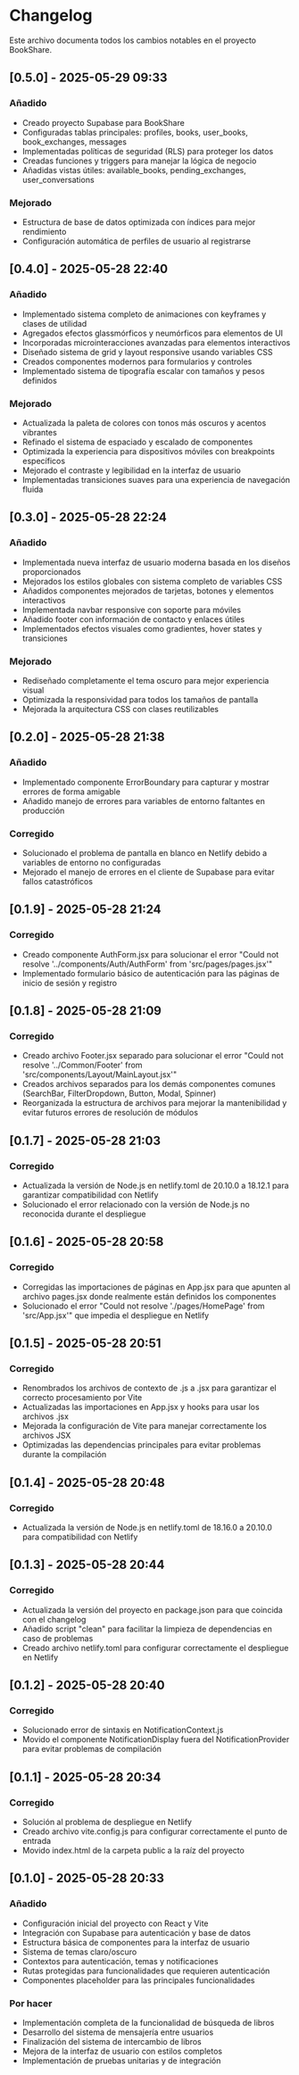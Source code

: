 # Changelog

Este archivo documenta todos los cambios notables en el proyecto BookShare.

## [0.5.0] - 2025-05-29 09:33

### Añadido
- Creado proyecto Supabase para BookShare
- Configuradas tablas principales: profiles, books, user_books, book_exchanges, messages
- Implementadas políticas de seguridad (RLS) para proteger los datos
- Creadas funciones y triggers para manejar la lógica de negocio
- Añadidas vistas útiles: available_books, pending_exchanges, user_conversations

### Mejorado
- Estructura de base de datos optimizada con índices para mejor rendimiento
- Configuración automática de perfiles de usuario al registrarse

## [0.4.0] - 2025-05-28 22:40

### Añadido
- Implementado sistema completo de animaciones con keyframes y clases de utilidad
- Agregados efectos glassmórficos y neumórficos para elementos de UI
- Incorporadas microinteracciones avanzadas para elementos interactivos
- Diseñado sistema de grid y layout responsive usando variables CSS
- Creados componentes modernos para formularios y controles
- Implementado sistema de tipografía escalar con tamaños y pesos definidos

### Mejorado
- Actualizada la paleta de colores con tonos más oscuros y acentos vibrantes
- Refinado el sistema de espaciado y escalado de componentes
- Optimizada la experiencia para dispositivos móviles con breakpoints específicos
- Mejorado el contraste y legibilidad en la interfaz de usuario
- Implementadas transiciones suaves para una experiencia de navegación fluida

## [0.3.0] - 2025-05-28 22:24

### Añadido
- Implementada nueva interfaz de usuario moderna basada en los diseños proporcionados
- Mejorados los estilos globales con sistema completo de variables CSS
- Añadidos componentes mejorados de tarjetas, botones y elementos interactivos
- Implementada navbar responsive con soporte para móviles
- Añadido footer con información de contacto y enlaces útiles
- Implementados efectos visuales como gradientes, hover states y transiciones

### Mejorado
- Rediseñado completamente el tema oscuro para mejor experiencia visual
- Optimizada la responsividad para todos los tamaños de pantalla
- Mejorada la arquitectura CSS con clases reutilizables

## [0.2.0] - 2025-05-28 21:38

### Añadido
- Implementado componente ErrorBoundary para capturar y mostrar errores de forma amigable
- Añadido manejo de errores para variables de entorno faltantes en producción

### Corregido
- Solucionado el problema de pantalla en blanco en Netlify debido a variables de entorno no configuradas
- Mejorado el manejo de errores en el cliente de Supabase para evitar fallos catastróficos

## [0.1.9] - 2025-05-28 21:24

### Corregido
- Creado componente AuthForm.jsx para solucionar el error "Could not resolve '../components/Auth/AuthForm' from 'src/pages/pages.jsx'"
- Implementado formulario básico de autenticación para las páginas de inicio de sesión y registro

## [0.1.8] - 2025-05-28 21:09

### Corregido
- Creado archivo Footer.jsx separado para solucionar el error "Could not resolve '../Common/Footer' from 'src/components/Layout/MainLayout.jsx'"
- Creados archivos separados para los demás componentes comunes (SearchBar, FilterDropdown, Button, Modal, Spinner)
- Reorganizada la estructura de archivos para mejorar la mantenibilidad y evitar futuros errores de resolución de módulos

## [0.1.7] - 2025-05-28 21:03

### Corregido
- Actualizada la versión de Node.js en netlify.toml de 20.10.0 a 18.12.1 para garantizar compatibilidad con Netlify
- Solucionado el error relacionado con la versión de Node.js no reconocida durante el despliegue

## [0.1.6] - 2025-05-28 20:58

### Corregido
- Corregidas las importaciones de páginas en App.jsx para que apunten al archivo pages.jsx donde realmente están definidos los componentes
- Solucionado el error "Could not resolve './pages/HomePage' from 'src/App.jsx'" que impedia el despliegue en Netlify

## [0.1.5] - 2025-05-28 20:51

### Corregido
- Renombrados los archivos de contexto de .js a .jsx para garantizar el correcto procesamiento por Vite
- Actualizadas las importaciones en App.jsx y hooks para usar los archivos .jsx
- Mejorada la configuración de Vite para manejar correctamente los archivos JSX
- Optimizadas las dependencias principales para evitar problemas durante la compilación

## [0.1.4] - 2025-05-28 20:48

### Corregido
- Actualizada la versión de Node.js en netlify.toml de 18.16.0 a 20.10.0 para compatibilidad con Netlify

## [0.1.3] - 2025-05-28 20:44

### Corregido
- Actualizada la versión del proyecto en package.json para que coincida con el changelog
- Añadido script "clean" para facilitar la limpieza de dependencias en caso de problemas
- Creado archivo netlify.toml para configurar correctamente el despliegue en Netlify

## [0.1.2] - 2025-05-28 20:40

### Corregido
- Solucionado error de sintaxis en NotificationContext.js
- Movido el componente NotificationDisplay fuera del NotificationProvider para evitar problemas de compilación

## [0.1.1] - 2025-05-28 20:34

### Corregido
- Solución al problema de despliegue en Netlify
- Creado archivo vite.config.js para configurar correctamente el punto de entrada
- Movido index.html de la carpeta public a la raíz del proyecto

## [0.1.0] - 2025-05-28 20:33

### Añadido
- Configuración inicial del proyecto con React y Vite
- Integración con Supabase para autenticación y base de datos
- Estructura básica de componentes para la interfaz de usuario
- Sistema de temas claro/oscuro
- Contextos para autenticación, temas y notificaciones
- Rutas protegidas para funcionalidades que requieren autenticación
- Componentes placeholder para las principales funcionalidades

### Por hacer
- Implementación completa de la funcionalidad de búsqueda de libros
- Desarrollo del sistema de mensajería entre usuarios
- Finalización del sistema de intercambio de libros
- Mejora de la interfaz de usuario con estilos completos
- Implementación de pruebas unitarias y de integración
